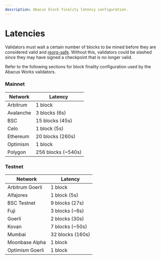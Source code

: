 ```yaml
---
description: Abacus block finality latency configuration.
---
```


# Latencies

Validators must wait a certain number of blocks to be mined before they are considered valid and [reorg-safe](https://www.alchemy.com/overviews/what-is-a-reorg). Without this, validators could be slashed since they may have signed a checkpoint that is no longer valid.

Refer to the following sections for block finality configuration used by the Abacus Works validators.

### Mainnet

| Network   | Latency             |
| --------- | ------------------- |
| Arbitrum  | 1 block             |
| Avalanche | 3 blocks (6s)       |
| BSC       | 15 blocks (45s)     |
| Celo      | 1 block (5s)        |
| Ethereum  | 20 blocks (260s)    |
| Optimism  | 1 block             |
| Polygon   | 256 blocks (\~540s) |

### Testnet

| Network         | Latency          |
| --------------- | ---------------- |
| Arbitrum Goerli | 1 block          |
| Alfajores       | 1 block (5s)     |
| BSC Testnet     | 9 blocks (27s)   |
| Fuji            | 3 blocks (\~6s)  |
| Goerli          | 2 blocks (30s)   |
| Kovan           | 7 blocks (\~50s) |
| Mumbai          | 32 blocks (160s) |
| Moonbase Alpha  | 1 block          |
| Optimism Goerli | 1 block          |

